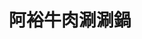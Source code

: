---
title: "阿裕牛肉涮涮鍋"
description: "阿裕牛肉涮涮鍋"
layout: shop
keywords:
  - 美食競賽
  - 台灣美食
  - 美食精選
datePublished: "2025-06-30"
dateModified: "2025-07-05"
city: "台南市"
district: "仁德區"
address: "台南市仁德區崑崙路733-1號"
phone: "062795500"
geo: "22.94042993063004, 120.26110414667649"
google_map: "https://maps.app.goo.gl/1V9ipnkphHrWyAR89"
footinder: "https://footinder.com.tw/%e5%8f%b0%e5%8d%97%e5%b8%82%e4%bb%81%e5%be%b7%e5%8d%80/10195/"
official: "https://www.facebook.com/profile.php?id=100057583984115"
award:
  - name: "500盤"
    year: "2024"
    entries:
      - dishes:
          - "牛肉涮涮鍋"

---